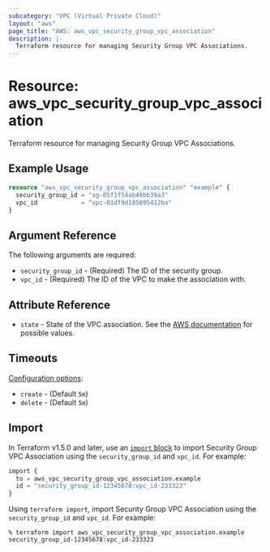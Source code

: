 ```yaml
---
subcategory: "VPC (Virtual Private Cloud)"
layout: "aws"
page_title: "AWS: aws_vpc_security_group_vpc_association"
description: |-
  Terraform resource for managing Security Group VPC Associations.
---
```


# Resource: aws_vpc_security_group_vpc_association

Terraform resource for managing Security Group VPC Associations.

## Example Usage

```terraform
resource "aws_vpc_security_group_vpc_association" "example" {
  security_group_id = "sg-05f1f54ab49bb39a3"
  vpc_id            = "vpc-01df9d105095412ba"
}
```

## Argument Reference

The following arguments are required:

* `security_group_id` - (Required) The ID of the security group.
* `vpc_id` - (Required) The ID of the VPC to make the association with.

## Attribute Reference

* `state` - State of the VPC association. See the [AWS documentation](https://docs.aws.amazon.com/AWSEC2/latest/APIReference/API_SecurityGroupVpcAssociation.html) for possible values.

## Timeouts

[Configuration options](https://developer.hashicorp.com/terraform/language/resources/syntax#operation-timeouts):

* `create` - (Default `5m`)
* `delete` - (Default `5m`)

## Import

In Terraform v1.5.0 and later, use an [`import` block](https://developer.hashicorp.com/terraform/language/import) to import Security Group VPC Association using the `security_group_id` and `vpc_id`. For example:

```terraform
import {
  to = aws_vpc_security_group_vpc_association.example
  id = "security_group_id-12345678:vpc_id-233323"
}
```

Using `terraform import`, import Security Group VPC Association using the `security_group_id` and `vpc_id`. For example:

```console
% terraform import aws_vpc_security_group_vpc_association.example security_group_id-12345678:vpc_id-233323
```
